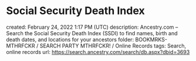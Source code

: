 # Social Security Death Index

created: February 24, 2022 1:17 PM (UTC)
description: Ancestry.com – Search the Social Security Death Index (SSDI) to find names, birth and death dates, and locations for your ancestors
folder: BOOKMRKS-MTHRFCKR / SEARCH PARTY MTHRFCKR! / Online Records
tags: Search, online records
url: https://search.ancestry.com/search/db.aspx?dbid=3693